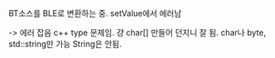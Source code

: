 BT소스를 BLE로 변환하는 중.
setValue에서 에러남

-> 에러 잡음 c++ type 문제임. 
걍 char[] 만들어 던지니 잘 됨. char나 byte, std::string만 가능 
String은 안됨.
